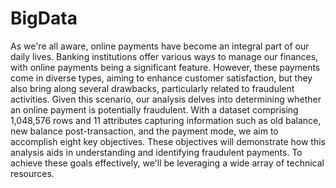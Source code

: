 # BigData
As we're all aware, online payments have become an integral part of our daily lives. Banking institutions offer various ways to manage our finances, with online payments being a significant feature. However, these payments come in diverse types, aiming to enhance customer satisfaction, but they also bring along several drawbacks, particularly related to fraudulent activities. Given this scenario, our analysis delves into determining whether an online payment is potentially fraudulent. With a dataset comprising 1,048,576 rows and 11 attributes capturing information such as old balance, new balance post-transaction, and the payment mode, we aim to accomplish eight key objectives. These objectives will demonstrate how this analysis aids in understanding and identifying fraudulent payments. To achieve these goals effectively, we'll be leveraging a wide array of technical resources.
